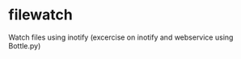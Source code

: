 filewatch
=========

Watch files using inotify (excercise on inotify and webservice using Bottle.py)
